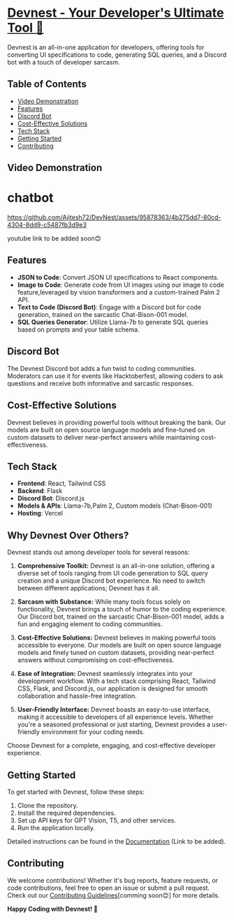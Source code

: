 <a href="[https://your-devnest-app-url/](https://your-devnest-app-url/)">
    <h1>Devnest - Your Developer's Ultimate Tool 🚀</h1>
</a>
<p >
  Devnest is an all-in-one application for developers, offering tools for converting UI specifications to code, generating SQL queries, and a Discord bot with a touch of developer sarcasm.
</p>

## Table of Contents
- [Video Demonstration](#video-demonstration)
- [Features](#features)
- [Discord Bot](#discord-bot)
- [Cost-Effective Solutions](#cost-effective-solutions)
- [Tech Stack](#tech-stack)
- [Getting Started](#getting-started)
- [Contributing](#contributing)

## Video Demonstration

<h1>chatbot</h1>

https://github.com/Ajitesh72/DevNest/assets/95878363/4b275dd7-80cd-4304-8dd9-c5487fb3d9e3




youtube link to be added soon😊

## Features

- **JSON to Code**: Convert JSON UI specifications to React components.
- **Image to Code**: Generate code from UI images using our image to code feature,leveraged by vision transformers and a custom-trained Palm 2 API.
- **Text to Code (Discord Bot)**: Engage with a Discord bot for code generation, trained on the sarcastic Chat-Bison-001 model.
- **SQL Queries Generator**: Utilize Llama-7b to generate SQL queries based on prompts and your table schema.

## Discord Bot

The Devnest Discord bot adds a fun twist to coding communities. Moderators can use it for events like Hacktoberfest, allowing coders to ask questions and receive both informative and sarcastic responses.

## Cost-Effective Solutions

Devnest believes in providing powerful tools without breaking the bank. Our models are built on open source language models and fine-tuned on custom datasets to deliver near-perfect answers while maintaining cost-effectiveness.

## Tech Stack

- **Frontend**: React, Tailwind CSS
- **Backend**: Flask
- **Discord Bot**: Discord.js
- **Models & APIs**: Llama-7b,Palm 2, Custom models (Chat-Bison-001)
- **Hosting**: Vercel

## Why Devnest Over Others?

Devnest stands out among developer tools for several reasons:

1. **Comprehensive Toolkit:** Devnest is an all-in-one solution, offering a diverse set of tools ranging from UI code generation to SQL query creation and a unique Discord bot experience. No need to switch between different applications; Devnest has it all.

2. **Sarcasm with Substance:** While many tools focus solely on functionality, Devnest brings a touch of humor to the coding experience. Our Discord bot, trained on the sarcastic Chat-Bison-001 model, adds a fun and engaging element to coding communities.

3. **Cost-Effective Solutions:** Devnest believes in making powerful tools accessible to everyone. Our models are built on open source language models and finely tuned on custom datasets, providing near-perfect answers without compromising on cost-effectiveness.

4. **Ease of Integration:** Devnest seamlessly integrates into your development workflow. With a tech stack comprising React, Tailwind CSS, Flask, and Discord.js, our application is designed for smooth collaboration and hassle-free integration.


5. **User-Friendly Interface:** Devnest boasts an easy-to-use interface, making it accessible to developers of all experience levels. Whether you're a seasoned professional or just starting, Devnest provides a user-friendly environment for your coding needs.

Choose Devnest for a complete, engaging, and cost-effective developer experience.



## Getting Started

To get started with Devnest, follow these steps:

1. Clone the repository.
2. Install the required dependencies.
3. Set up API keys for GPT Vision, T5, and other services.
4. Run the application locally.

Detailed instructions can be found in the [Documentation](#) (Link to be added).

## Contributing

We welcome contributions! Whether it's bug reports, feature requests, or code contributions, feel free to open an issue or submit a pull request. Check out our [Contributing Guidelines](CONTRIBUTING.md)[comming soon😊] for more details.

**Happy Coding with Devnest! 🚀**
